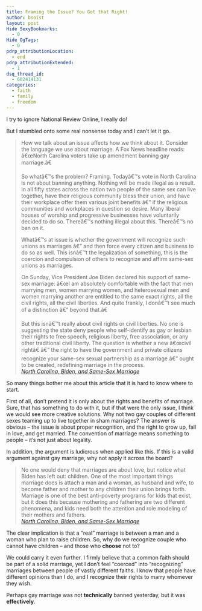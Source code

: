 ```yaml
---
title: Framing the Issue? You Got that Right!
author: bsoist
layout: post
Hide SexyBookmarks:
  - 0
Hide OgTags:
  - 0
pdrp_attributionLocation:
  - end
pdrp_attributionExtended:
  - 1
dsq_thread_id:
  - 682414131
categories:
  - faith
  - family
  - freedom
---
```

I try to ignore National Review Online, I really do!

But I stumbled onto some real nonsense today and I can&#8217;t let it go.

> How we talk about an issue affects how we think about it. Consider the language we use about marriage. A Fox News headline reads: â€œNorth Carolina voters take up amendment banning gay marriage.â€
> 
> So whatâ€™s the problem? Framing. Todayâ€™s vote in North Carolina is not about banning anything. Nothing will be made illegal as a result. In all fifty states across the nation two people of the same sex can live together, have their religious community bless their union, and have their workplace offer them various joint benefits â€” if the religious communities and workplaces in question so desire. Many liberal houses of worship and progressive businesses have voluntarily decided to do so. Thereâ€™s nothing illegal about this. Thereâ€™s no ban on it.
> 
> Whatâ€™s at issue is whether the government will recognize such unions as marriages â€” and then force every citizen and business to do so as well. This isnâ€™t the legalization of something, this is the coercion and compulsion of others to recognize and affirm same-sex unions as marriages.
> 
> On Sunday, Vice President Joe Biden declared his support of same-sex marriage: â€œI am absolutely comfortable with the fact that men marrying men, women marrying women, and heterosexual men and women marrying another are entitled to the same exact rights, all the civil rights, all the civil liberties. And quite frankly, I donâ€™t see much of a distinction â€” beyond that.â€
> 
> But this isnâ€™t really about civil rights or civil liberties. No one is suggesting the state deny people who self-identify as gay or lesbian their rights to free speech, religious liberty, free association, or any other traditional civil liberty. The question is whether a new â€œcivil rightâ€ â€” the right to have the government and private citizens recognize your same-sex sexual partnership as a marriage â€” ought to be created, redefining marriage in the process.  
> <cite><a href="http://www.nationalreview.com/corner/299394/north-carolina-biden-and-same-sex-marriage-ryan-t-anderson">North Carolina, Biden, and Same-Sex Marriage</a></cite>

So many things bother me about this article that it is hard to know where to start.

First of all, don&#8217;t pretend it is only about the rights and benefits of marriage. Sure, that has something to do with it, but if that were the only issue, I think we would see more creative solutions. Why not two gay couples of different sexes teaming up to live together in sham marriages? The answer is obvious &#8211; the issue is about proper recognition, and the right to grow up, fall in love, and get married. The convention of marriage means something to people &#8211; it&#8217;s not just about legality. 

In addition, the argument is ludicrous when applied like this. If this is a valid argument against gay marriage, why not apply it across the board? 

> No one would deny that marriages are about love, but notice what Biden has left out: children. One of the most important things marriage does is attach a man and a woman, as husband and wife, to become father and mother to any children their union brings forth. Marriage is one of the best anti-poverty programs for kids that exist, but it does this because mothering and fathering are two different phenomena, and kids need both the attention and role modeling of their mothers and fathers.  
> <cite><a href="http://www.nationalreview.com/corner/299394/north-carolina-biden-and-same-sex-marriage-ryan-t-anderson">North Carolina, Biden, and Same-Sex Marriage</a></cite>

The clear implication is that a &#8220;real&#8221; marriage is between a man and a woman who plan to raise children. So, why do we recognize couple who cannot have children &#8211; and those who **choose** not to?

We could carry it even further. I firmly believe that a common faith should be part of a solid marriage, yet I don&#8217;t feel &#8220;coerced&#8221; into &#8220;recognizing&#8221; marriages between people of vastly different faiths. I know that people have different opinions than I do, and I recognize their rights to marry whomever they wish. 

Perhaps gay marriage was not **technically** banned yesterday, but it was **effectively**.
